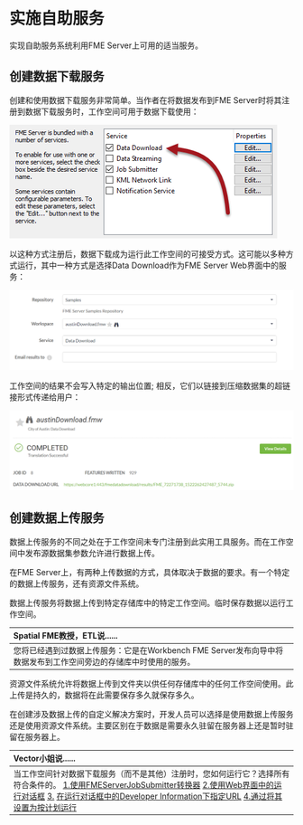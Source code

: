 # 实施自助服务

实现自助服务系统利用FME Server上可用的适当服务。

## 创建数据下载服务

创建和使用数据下载服务非常简单。当作者在将数据发布到FME Server时将其注册到数据下载服务时，工作空间可用于数据下载使用：

[![](../.gitbook/assets/img3.006.registerdatadownload.png)](https://github.com/xuhengxx/FMETraining-1/tree/f1cdae5373cf9425ee2d148732792713c9043d44/ServerAuthoring3SelfServeBasics/Images/Img3.006.RegisterDataDownload.png)

以这种方式注册后，数据下载成为运行此工作空间的可接受方式。这可能以多种方式运行，其中一种方式是选择Data Download作为FME Server Web界面中的服务：

[![](../.gitbook/assets/img3.007.rundatadownload.png)](https://github.com/xuhengxx/FMETraining-1/tree/f1cdae5373cf9425ee2d148732792713c9043d44/ServerAuthoring3SelfServeBasics/Images/Img3.007.RunDataDownload.png)

工作空间的结果不会写入特定的输出位置; 相反，它们以链接到压缩数据集的超链接形式传递给用户：

[![](../.gitbook/assets/img3.008.datadownloadresults.png)](https://github.com/xuhengxx/FMETraining-1/tree/f1cdae5373cf9425ee2d148732792713c9043d44/ServerAuthoring3SelfServeBasics/Images/Img3.008.DataDownloadResults.png)

## 创建数据上传服务

数据上传服务的不同之处在于工作空间未专门注册到此实用工具服务。而在工作空间中发布源数据集参数允许进行数据上传。

在FME Server上，有两种上传数据的方式，具体取决于数据的要求。有一个特定的数据上传服务，还有资源文件系统。

数据上传服务将数据上传到特定存储库中的特定工作空间。临时保存数据以运行工作空间。

|  Spatial FME教授，ETL说...... |
| :--- |
|  您将已经遇到过数据上传服务：它是在Workbench FME Server发布向导中将数据发布到工作空间旁边的存储库中时使用的服务。 |

资源文件系统允许将数据上传到文件夹以供任何存储库中的任何工作空间使用。此上传是持久的，数据将在此需要保存多久就保存多久。

在创建涉及数据上传的自定义解决方案时，开发人员可以选择是使用数据上传服务还是使用资源文件系统。主要区别在于数据是需要永久驻留在服务器上还是暂时驻留在服务器上。

|  Vector小姐说...... |
| :--- |
|  当工作空间针对数据下载服务（而不是其他）注册时，您如何运行它？选择所有符合条件的。  [1.使用FMEServerJobSubmitter转换器](http://52.73.3.37/fmedatastreaming/Manual/QAResponse2017.fmw?chapter=22&question=3&answer=1&DestDataset_TEXTLINE=C%3A%5CFMEOutput%5CQAResponse.html) [2.使用Web界面中的运行对话框](http://52.73.3.37/fmedatastreaming/Manual/QAResponse2017.fmw?chapter=22&question=3&answer=2&DestDataset_TEXTLINE=C%3A%5CFMEOutput%5CQAResponse.html) [3.](http://52.73.3.37/fmedatastreaming/Manual/QAResponse2017.fmw?chapter=22&question=3&answer=3&DestDataset_TEXTLINE=C%3A%5CFMEOutput%5CQAResponse.html) [在运行对话框中的](http://52.73.3.37/fmedatastreaming/Manual/QAResponse2017.fmw?chapter=22&question=3&answer=2&DestDataset_TEXTLINE=C%3A%5CFMEOutput%5CQAResponse.html)[Developer Information下指定URL](http://52.73.3.37/fmedatastreaming/Manual/QAResponse2017.fmw?chapter=22&question=3&answer=3&DestDataset_TEXTLINE=C%3A%5CFMEOutput%5CQAResponse.html) [4.通过将其设置为按计划运行](http://52.73.3.37/fmedatastreaming/Manual/QAResponse2017.fmw?chapter=22&question=3&answer=4&DestDataset_TEXTLINE=C%3A%5CFMEOutput%5CQAResponse.html) |

